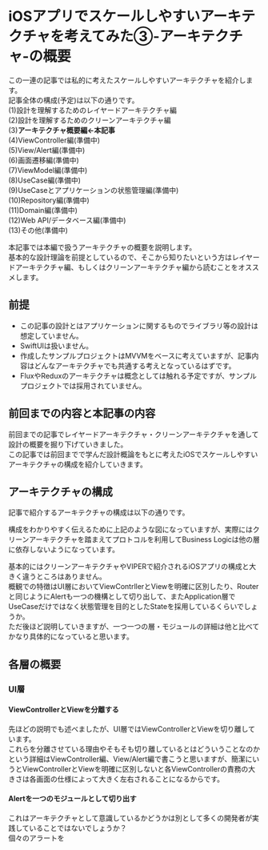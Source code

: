 
# iOSアプリでスケールしやすいアーキテクチャを考えてみた③-アーキテクチャ-の概要

この一連の記事では私的に考えたスケールしやすいアーキテクチャを紹介します。  
記事全体の構成(予定)は以下の通りです。  
(1)設計を理解するためのレイヤードアーキテクチャ編  
(2)設計を理解するためのクリーンアーキテクチャ編  
(3)**アーキテクチャ概要編←本記事**  
(4)ViewController編(準備中)  
(5)View/Alert編(準備中)  
(6)画面遷移編(準備中)  
(7)ViewModel編(準備中)  
(8)UseCase編(準備中)  
(9)UseCaseとアプリケーションの状態管理編(準備中)  
(10)Repository編(準備中)  
(11)Domain編(準備中)  
(12)Web API/データベース編(準備中)  
(13)その他(準備中)  

本記事では本編で扱うアーキテクチャの概要を説明します。  
基本的な設計理論を前提としているので、そこから知りたいという方はレイヤードアーキテクチャ編、もしくはクリーンアーキテクチャ編から読むことをオススメします。  

## 前提
- この記事の設計とはアプリケーションに関するものでライブラリ等の設計は想定していません。  
- SwiftUIは扱いません。  
- 作成したサンプルプロジェクトはMVVMをベースに考えていますが、記事内容はどんなアーキテクチャでも共通する考えとなっているはずです。  
- FluxやReduxのアーキテクチャは概念としては触れる予定ですが、サンプルプロジェクトでは採用されていません。  

## 前回までの内容と本記事の内容
前回までの記事でレイヤードアーキテクチャ・クリーンアーキテクチャを通して設計の概要を掘り下げていきました。    
この記事では前回までで学んだ設計概論をもとに考えたiOSでスケールしやすいアーキテクチャの構成を紹介していきます。  

## アーキテクチャの構成
記事で紹介するアーキテクチャの構成は以下の通りです。  

構成をわかりやすく伝えるために上記のような図になっていますが、実際にはクリーンアーキテクチャを踏まえてプロトコルを利用してBusiness Logicは他の層に依存しないようになっています。

基本的にはクリーンアーキテクチャやVIPERで紹介されるiOSアプリの構成と大きく違うところはありません。  
概観での特徴はUI層においてViewContrllerとViewを明確に区別したり、Routerと同じようにAlertも一つの機構として切り出して、またApplication層でUseCaseだけではなく状態管理を目的としたStateを採用しているくらいでしょうか。  
ただ後ほど説明していきますが、一つ一つの層・モジュールの詳細は他と比べてかなり具体的になっていると思います。  

## 各層の概要

### UI層

#### ViewControllerとViewを分離する
先ほどの説明でも述べましたが、UI層ではViewControllerとViewを切り離しています。  
これらを分離させている理由やそもそも切り離しているとはどういうことなのかという詳細はViewController編、View/Alert編で書こうと思いますが、簡潔にいうとViewControllerとViewを明確に区別しないと各ViewControllerの責務の大きさは各画面の仕様によって大きく左右されることになるからです。  

#### Alertを一つのモジュールとして切り出す
これはアーキテクチャとして意識しているかどうかは別として多くの開発者が実践していることではないでしょうか？  
個々のアラートを
